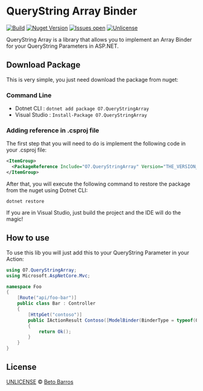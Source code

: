 # QueryString Array Binder

[![Build](https://travis-ci.org/BetoBarros07/query-string-array.svg)](https://travis-ci.org/BetoBarros07/query-string-array)
[![Nuget Version](http://img.shields.io/nuget/v/O7.QueryStringArray.svg)](http://www.nuget.org/packages/O7.QueryStringArray)
[![Issues open](https://img.shields.io/github/issues/betobarros07/query-string-array.svg)](https://github.com/BetoBarros07/query-string-array/issues)
[![Unlicense](https://img.shields.io/badge/license-unlicense-orange.svg)](LICENSE)

QueryString Array is a library that allows you to implement an Array Binder for your QueryString Parameters in ASP.NET.

## Download Package

This is very simple, you just need download the package from nuget:

###  Command Line

* Dotnet CLI    : `dotnet add package O7.QueryStringArray`
* Visual Studio : `Install-Package O7.QueryStringArray`

### Adding reference in .csproj file

The first step that you will need to do is implement the following code in your .csproj file:

```xml
<ItemGroup>
  <PackageReference Include="O7.QueryStringArray" Version="THE_VERSION_HERE" />
</ItemGroup>
```

After that, you will execute the following command to restore the package from the nuget using Dotnet CLI:

`dotnet restore`

If you are in Visual Studio, just build the project and the IDE will do the magic!

## How to use

To use this lib you will just add this to your QueryString Parameter in your Action:

```c#
using O7.QueryStringArray;
using Microsoft.AspNetCore.Mvc;

namespace Foo
{
    [Route("api/foo-bar")]
    public class Bar : Controller
    {
        [HttpGet("contoso")]
        public IActionResult Contoso([ModelBinder(BinderType = typeof(QueryStringArrayBinder))] int[] pages)
        {
            return Ok();
        }
    }
}
```

## License

[UNLICENSE](LICENSE) © [Beto Barros](https://github.com/betobarros07)
